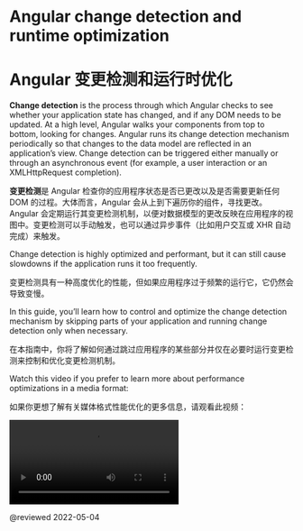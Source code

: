 # Angular change detection and runtime optimization

# Angular 变更检测和运行时优化

**Change detection** is the process through which Angular checks to see whether your application state has changed, and if any DOM needs to be updated. At a high level, Angular walks your components from top to bottom, looking for changes. Angular runs its change detection mechanism periodically so that changes to the data model are reflected in an application’s view. Change detection can be triggered either manually or through an asynchronous event \(for example, a user interaction or an XMLHttpRequest completion\).

**变更检测**是 Angular 检查你的应用程序状态是否已更改以及是否需要更新任何 DOM 的过程。大体而言，Angular 会从上到下遍历你的组件，寻找更改。Angular 会定期运行其变更检测机制，以便对数据模型的更改反映在应用程序的视图中。变更检测可以手动触发，也可以通过异步事件（比如用户交互或 XHR 自动完成）来触发。

Change detection is highly optimized and performant, but it can still cause slowdowns if the application runs it too frequently.

变更检测具有一种高度优化的性能，但如果应用程序过于频繁的运行它，它仍然会导致变慢。

In this guide, you’ll learn how to control and optimize the change detection mechanism by skipping parts of your application and running change detection only when necessary.

在本指南中，你将了解如何通过跳过应用程序的某些部分并仅在必要时运行变更检测来控制和优化变更检测机制。

Watch this video if you prefer to learn more about performance optimizations in a media format:

如果你更想了解有关媒体格式性能优化的更多信息，请观看此视频：

<div class="video-container">
  <video controls>
    <source src="//videos.angular.cn/4 Runtime Performance Optimizations-f8sA-i6gkGQ.webm" type="video/webm">
    <source src="//videos.angular.cn/4 Runtime Performance Optimizations-f8sA-i6gkGQ.mp4" type="video/mp4">
    <track src="//videos.angular.cn/4 Runtime Performance Optimizations-f8sA-i6gkGQ.en.vtt" label="English" kind="subtitles" srclang="en">
    <track src="//videos.angular.cn/4 Runtime Performance Optimizations-f8sA-i6gkGQ.cn.vtt" label="简体中文" kind="subtitles" srclang="zh-CN" default>
    <p>注意：本视频不支持 IE 浏览器</p>
  </video>
</div>

@reviewed 2022-05-04
